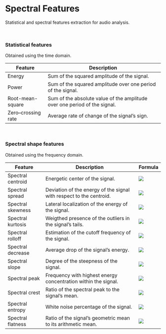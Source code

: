 # Spectral Features
Statistical and spectral features extraction for audio analysis.

<br>



### Statistical features

Obtained using the time domain.

| Feature            | Description                                                  |
| ------------------ | ------------------------------------------------------------ |
| Energy             | Sum of the squared amplitude of the signal.                  |
| Power              | Sum of the squared amplitude over one period of the signal.  |
| Root-mean-square   | Sum of the absolute value of the amplitude over one period of the signal. |
| Zero–crossing rate | Average rate of change of the signal’s sign.                 |

<br>



### Spectral shape features

Obtained using the frequency domain.

| Feature           | Description                                                  | Formula                                                      |
| ----------------- | ------------------------------------------------------------ | ------------------------------------------------------------ |
| Spectral centroid | Energetic center of the signal.                              | <img src="https://render.githubusercontent.com/render/math?math=\color{grey}\mu_1=\dfrac{\sum_{k=0}^N\|X_k\|\, k}{\sum_{k=0}^N\|X_k\|}"> |
| Spectral spread   | Deviation of the energy of the signal with respect to the centroid. | <img src="https://render.githubusercontent.com/render/math?math=\color{grey}\mu_2=\sqrt{\dfrac{\sum_{k=0}^N(k-\mu_1)^2\,\|X_k\|}{\sum_{k=0}^N\|X_k\|}}"> |
| Spectral skewness | Lateral localization of the energy of the signal.            | <img src="https://render.githubusercontent.com/render/math?math=\color{grey}\mu_3=\dfrac{\sum_{k=0}^N(k-\mu_1)^3\,\|X_k\|}{\mu_2^3\,\sum_{k=0}^N\|X_k\|}"> |
| Spectral kurtosis | Weigthed presence of the outliers in the signal’s tails.     | <img src="https://render.githubusercontent.com/render/math?math=\color{grey}\mu_4=\dfrac{\sum_{k=0}^N(k-\mu_1)^4\,\|X_k\|}{\mu_2^4\,\sum_{k=0}^N\|X_k\|}-3"> |
| Spectral rolloff  | Estimation of the cutoff frequency of the signal.            | <img src="https://render.githubusercontent.com/render/math?math=\color{grey}\mathrm{R}=k\Bigg \|_{\sum_{k=0}^N\|X_k\|=\tau\sum_{k=0}^N\|X_k\|}"> |
| Spectral decrease | Average drop of the signal’s energy.                         | <img src="https://render.githubusercontent.com/render/math?math=\color{grey}\mathrm{D}=\dfrac{\sum_{k=0}^N\frac{\|X_k\|-\|X_0\|}{N-1}}{\sum_{k=0}^N\|X_k\|}"> |
| Spectral slope    | Degree of the steepness of the signal.                       | <img src="https://render.githubusercontent.com/render/math?math=\color{grey}\mathrm{S}=\dfrac{\sum_{k=0}^N(k-\bar{k})(\|X_k\|-\bar{\|X_k\|})}{\sum_{k=0}^N(k-\bar{k})^2}"> |
| Spectral peak     | Frequency with highest energy concentration within the signal. | <img src="https://render.githubusercontent.com/render/math?math=\color{grey}\mathrm{P}=\max(\|X_k\|)"> |
| Spectral crest    | Ratio of the spectral peak to the signal’s mean.             | <img src="https://render.githubusercontent.com/render/math?math=\color{grey}\mathrm{C}=\dfrac{\max(\|X_k\|)}{\bar{\|X_k\|}}"> |
| Spectral entropy  | White noise percentage of the signal.                        | <img src="https://render.githubusercontent.com/render/math?math=\color{grey}\mathrm{E}=-\dfrac{\sum_{k=0}^N\tilde{\|X_k\|}\,\log(\tilde{\|X_k\|})}{\log(N)}"> |
| Spectral flatness | Ratio of the signal’s geometric mean to its arithmetic mean. | <img src="https://render.githubusercontent.com/render/math?math=\color{grey}\mathrm{F}=\dfrac{\sqrt[N]{\prod_{k=0}^N\|X_k\|}}{\frac{1}{N}\sum_{k=0}^N\|X_k\|}"> |
